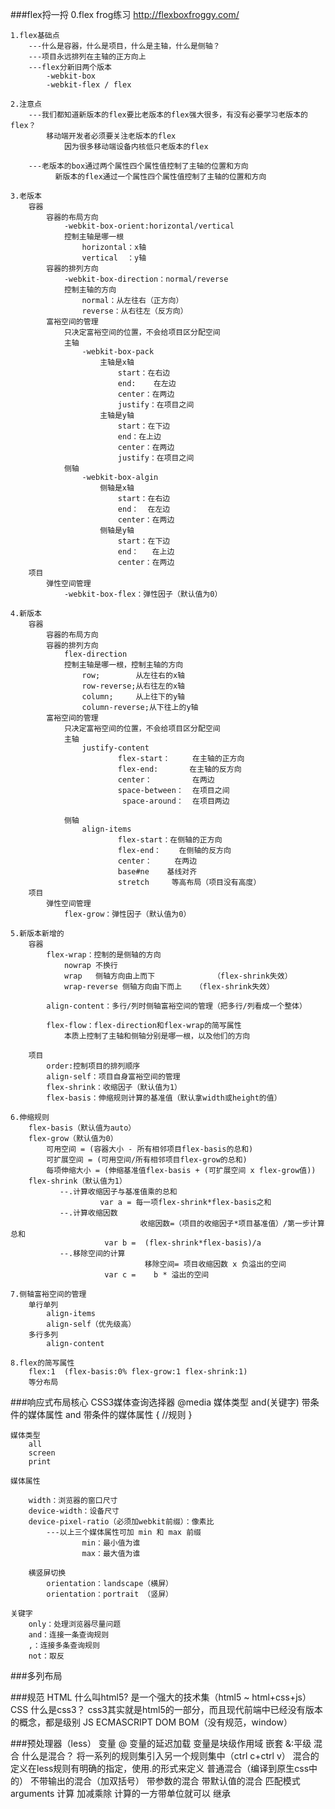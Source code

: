 ###flex捋一捋
	0.flex frog练习
		http://flexboxfroggy.com/
		
	1.flex基础点
		---什么是容器，什么是项目，什么是主轴，什么是侧轴？
		---项目永远排列在主轴的正方向上
		---flex分新旧两个版本
			-webkit-box
			-webkit-flex / flex
	
	2.注意点
		---我们都知道新版本的flex要比老版本的flex强大很多，有没有必要学习老版本的flex？
			移动端开发者必须要关注老版本的flex
				因为很多移动端设备内核低只老版本的flex
		
		---老版本的box通过两个属性四个属性值控制了主轴的位置和方向
		      新版本的flex通过一个属性四个属性值控制了主轴的位置和方向
	
	3.老版本
		容器
			容器的布局方向
				-webkit-box-orient:horizontal/vertical
				控制主轴是哪一根
					horizontal：x轴
					vertical  ：y轴
			容器的排列方向
				-webkit-box-direction：normal/reverse
				控制主轴的方向
					normal：从左往右（正方向）
					reverse：从右往左（反方向）
			富裕空间的管理
				只决定富裕空间的位置，不会给项目区分配空间
				主轴
					-webkit-box-pack
						主轴是x轴
							start：在右边
							end:	在左边
							center：在两边
							justify：在项目之间
						主轴是y轴
							start：在下边
							end：在上边
							center：在两边
							justify：在项目之间
				侧轴
					-webkit-box-algin
						侧轴是x轴
							start：在右边
							end：  在左边
							center：在两边
						侧轴是y轴
							start：在下边
							end：   在上边	
							center：在两边
		项目
			弹性空间管理
				-webkit-box-flex：弹性因子（默认值为0）
						
	4.新版本
		容器
			容器的布局方向
			容器的排列方向
				flex-direction
				控制主轴是哪一根，控制主轴的方向
					row;		从左往右的x轴	
					row-reverse;从右往左的x轴
					column;		从上往下的y轴
					column-reverse;从下往上的y轴
			富裕空间的管理
				只决定富裕空间的位置，不会给项目区分配空间
				主轴
					justify-content
							flex-start：		在主轴的正方向
							flex-end:		在主轴的反方向
							center：			在两边
							space-between：	在项目之间
							 space-around：  在项目两边
							
				侧轴
					align-items
							flex-start：在侧轴的正方向
							flex-end：    在侧轴的反方向
							center：		在两边
							base#ne    基线对齐
         					stretch		等高布局（项目没有高度）	
		项目
			弹性空间管理
				flex-grow：弹性因子（默认值为0）
				
	5.新版本新增的
		容器
			flex-wrap：控制的是侧轴的方向
				nowrap 不换行
				wrap   侧轴方向由上而下 			（flex-shrink失效）
				wrap-reverse 侧轴方向由下而上 	（flex-shrink失效）
			
			align-content：多行/列时侧轴富裕空间的管理（把多行/列看成一个整体）
			
			flex-flow：flex-direction和flex-wrap的简写属性
				本质上控制了主轴和侧轴分别是哪一根，以及他们的方向
		
		项目
			order:控制项目的排列顺序
			align-self：项目自身富裕空间的管理
			flex-shrink：收缩因子（默认值为1）
			flex-basis：伸缩规则计算的基准值（默认拿width或height的值）
	
	6.伸缩规则
		flex-basis（默认值为auto）
		flex-grow（默认值为0）
			可用空间 = (容器大小 - 所有相邻项目flex-basis的总和)
			可扩展空间 = (可用空间/所有相邻项目flex-grow的总和)
			每项伸缩大小 = (伸缩基准值flex-basis + (可扩展空间 x flex-grow值))
		flex-shrink（默认值为1）
			   --.计算收缩因子与基准值乘的总和  
			   			var a = 每一项flex-shrink*flex-basis之和
			   --.计算收缩因数
			                     收缩因数=（项目的收缩因子*项目基准值）/第一步计算总和   
			             var b =  (flex-shrink*flex-basis)/a
			   --.移除空间的计算
			                      移除空间= 项目收缩因数 x 负溢出的空间 
			             var c =    b * 溢出的空间      
	
	7.侧轴富裕空间的管理
		单行单列
			align-items
			align-self（优先级高）
		多行多列
			align-content
	
	8.flex的简写属性
		flex:1  (flex-basis:0% flex-grow:1 flex-shrink:1)	
		等分布局	

###响应式布局核心 CSS3媒体查询选择器
	@media 媒体类型  and(关键字) 带条件的媒体属性 and 带条件的媒体属性 {
		//规则
	}

	媒体类型
		all
		screen
		print
		
	媒体属性
		
		width：浏览器的窗口尺寸
		device-width：设备尺寸
		device-pixel-ratio（必须加webkit前缀）：像素比
			---以上三个媒体属性可加 min 和 max 前缀
					min：最小值为谁
					max：最大值为谁
		
		横竖屏切换
			orientation：landscape（横屏）
			orientation：portrait （竖屏）
		
	关键字
		only：处理浏览器尽量问题
		and：连接一条查询规则
		,：连接多条查询规则
		not：取反
		
###多列布局

###规范
	HTML
		什么叫html5?   是一个强大的技术集（html5 ~ html+css+js）
	CSS
		什么是css3？
			css3其实就是html5的一部分，而且现代前端中已经没有版本的概念，都是级别
	JS
		ECMASCRIPT
		DOM
		BOM（没有规范，window）

###预处理器（less）
	变量
		@
		变量的延迟加载
		变量是块级作用域
	嵌套
		&:平级
	混合
		什么是混合？
			将一系列的规则集引入另一个规则集中（ctrl c+ctrl v）
			混合的定义在less规则有明确的指定，使用.的形式来定义
		普通混合（编译到原生css中的）
		不带输出的混合（加双括号）
		带参数的混合
		带默认值的混合
		匹配模式
		arguments
	计算
		加减乘除   计算的一方带单位就可以
	继承
